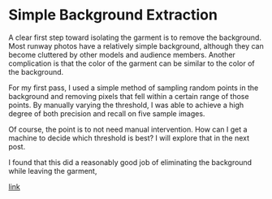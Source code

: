 

# Simple Background Extraction

A clear first step toward isolating the garment is to remove the background. Most runway photos have a relatively simple background, although they can become cluttered by other models and audience members. Another complication is that the color of the garment can be similar to the color of the background.

For my first pass, I used a simple method of sampling random points in the background and removing pixels that fell within a certain range of those points. By manually varying the threshold, I was able to achieve a high degree of both precision and recall on five sample images.

Of course, the point is to not need manual intervention. How can I get a machine to decide which threshold is best? I will explore that in the next post.



I found that this did a reasonably good job of eliminating the background while leaving the garment,

[link](http://www.google.com)
